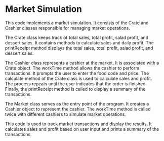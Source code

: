 # Market Simulation
This code implements a market simulation. It consists of the Crate and Cashier classes responsible for managing market operations.

The Crate class keeps track of total sales, total profit, salad profit, and dessert sales. It contains methods to calculate sales and daily profit. The printReceipt method displays the total sales, total profit, salad profit, and dessert sales.

The Cashier class represents a cashier at the market. It is associated with a Crate object. The workTime method allows the cashier to perform transactions. It prompts the user to enter the food code and price. The calculate method of the Crate class is used to calculate sales and profit. The process repeats until the user indicates that the order is finished. Finally, the printReceipt method is called to display a summary of the transactions.

The Market class serves as the entry point of the program. It creates a Cashier object to represent the cashier. The workTime method is called twice with different cashiers to simulate market operations.

This code is used to track market transactions and display the results. It calculates sales and profit based on user input and prints a summary of the transactions.

